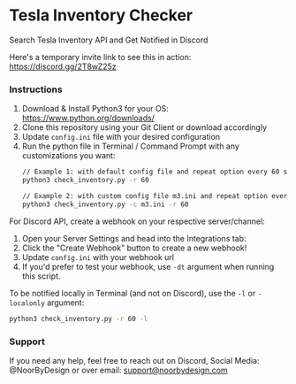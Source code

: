 # Tesla Inventory Checker

Search Tesla Inventory API and Get Notified in Discord

Here's a temporary invite link to see this in action: https://discord.gg/2T8wZ25z

### Instructions

1. Download & Install Python3 for your OS: https://www.python.org/downloads/
2. Clone this repository using your Git Client or download accordingly
3. Update `config.ini` file with your desired configuration
4. Run the python file in Terminal / Command Prompt with any customizations you want:
   ```bash
   // Example 1: with default config file and repeat option every 60 seconds
   python3 check_inventory.py -r 60

   // Example 2: with custom config file m3.ini and repeat option every 60 seconds
   python3 check_inventory.py -c m3.ini -r 60
   ```

For Discord API, create a webhook on your respective server/channel:

1. Open your Server Settings and head into the Integrations tab:
2. Click the "Create Webhook" button to create a new webhook!
3. Update `config.ini` with your webhook url
4. If you'd prefer to test your webhook, use `-dt` argument when running this script.

To be notified locally in Terminal (and not on Discord), use the `-l` or `-localonly` argument:
```bash
python3 check_inventory.py -r 60 -l
```

### Support

If you need any help, feel free to reach out on Discord, Social Media: @NoorByDesign or over email: support@noorbydesign.com
